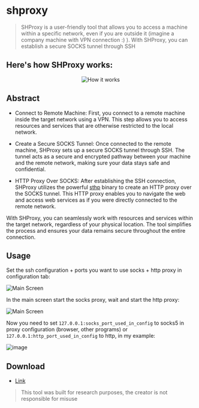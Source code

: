 # shproxy

> SHProxy is a user-friendly tool that allows you to access a machine within a specific network, even if you are outside it (imagine a company machine with VPN connection :) ). With SHProxy, you can establish a secure SOCKS tunnel through SSH

Here's how SHProxy works:
---
<p align="center">
  <img src="https://github.com/girorme/shproxy/assets/54730507/b1a3799f-990e-4321-a508-78a0e88211cf" alt="How it works">
</p>

Abstract
---
- Connect to Remote Machine: First, you connect to a remote machine inside the target network using a VPN. This step allows you to access resources and services that are otherwise restricted to the local network.

- Create a Secure SOCKS Tunnel: Once connected to the remote machine, SHProxy sets up a secure SOCKS tunnel through SSH. The tunnel acts as a secure and encrypted pathway between your machine and the remote network, making sure your data stays safe and confidential.

- HTTP Proxy Over SOCKS: After establishing the SSH connection, SHProxy utilizes the powerful [sthp](https://github.com/KaranGauswami/socks-to-http-proxy) binary to create an HTTP proxy over the SOCKS tunnel. This HTTP proxy enables you to navigate the web and access web services as if you were directly connected to the remote network.

With SHProxy, you can seamlessly work with resources and services within the target network, regardless of your physical location. The tool simplifies the process and ensures your data remains secure throughout the entire connection.

Usage
---
Set the ssh configuration + ports you want to use socks + http proxy in configuration tab:
<p>
  <img src="https://github.com/girorme/shproxy/assets/54730507/312102ad-19b0-40ba-a497-8df14517d4b7" alt="Main Screen">
</p>

In the main screen start the socks proxy, wait and start the http proxy:
<p>
  <img src="https://github.com/girorme/shproxy/assets/54730507/613dbbb5-10a3-4c2d-8f0f-ca66a4c2d6a2" alt="Main Screen">
</p>

Now you need to set `127.0.0.1:socks_port_used_in_config` to socks5 in proxy configuration (browser, other programs) or `127.0.0.1:http_port_used_in_config` to http, in my example:

![image](https://github.com/girorme/shproxy/assets/54730507/ceba324a-a590-443f-a7dc-87aed9bfd0a4)

Download
---
- [Link](https://github.com/girorme/shproxy/releases/tag/1.0.0)


> This tool was built for research purposes, the creator is not responsible for misuse
